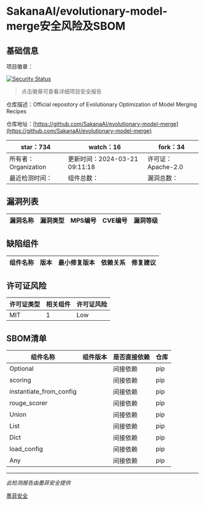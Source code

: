 # SakanaAI/evolutionary-model-merge安全风险及SBOM

## 基础信息

项目徽章：

[![Security Status](https://www.murphysec.com/platform3/v31/badge/1772702423041888256.svg)](https://www.murphysec.com/console/report/1771622452645863424/1772702423041888256)

> 点击徽章可查看详细项目安全报告

仓库描述：Official repository of Evolutionary Optimization of Model Merging Recipes

仓库地址：[https://github.com/SakanaAI/evolutionary-model-merge](https://github.com/SakanaAI/evolutionary-model-merge)

| star：734 | watch：16 | fork：34 |
| ----------- | -------------- | ------------ |
| 所有者：Organization | 更新时间：2024-03-21 09:11:18 | 许可证：Apache-2.0 |
| 最近检测时间： | 组件总数： | 漏洞总数： |




## 漏洞列表

| 漏洞名称 | 漏洞类型 | MPS编号 | CVE编号 | 漏洞等级 |
| ------- | ------ | ------- | ------ | ----- |





## 缺陷组件

| 组件名称 | 版本 | 最小修复版本 | 依赖关系 | 修复建议 |
| -------- | ---- | ------------ | -------- | -------- |





## 许可证风险

| 许可证类型 | 相关组件 | 许可证风险 |
| ---------- | -------- | ---------- |
|MIT|1|Low|




## SBOM清单

| 组件名称 | 组件版本 | 是否直接依赖 | 仓库 |
| -------- | -------- | ------------ | ---- |
|Optional||间接依赖|pip|
|scoring||间接依赖|pip|
|instantiate_from_config||间接依赖|pip|
|rouge_scorer||间接依赖|pip|
|Union||间接依赖|pip|
|List||间接依赖|pip|
|Dict||间接依赖|pip|
|load_config||间接依赖|pip|
|Any||间接依赖|pip|


------

*此检测报告由墨菲安全提供*

[墨菲安全](www.murphysec.com)